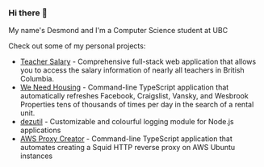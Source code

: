 ### Hi there 👋

My name's Desmond and I'm a Computer Science student at UBC

Check out some of my personal projects:
- [Teacher Salary](https://teachersalary.vercel.app/) - Comprehensive full-stack web application that allows you to access the salary information of nearly all teachers in British Columbia.
- [We Need Housing](https://github.com/dezchai/we-need-housing) - Command-line TypeScript application that automatically refreshes Facebook, Craigslist, Vansky, and Wesbrook Properties tens of thousands of times per day in the search of a rental unit.
- [dezutil](https://github.com/dezchai/dezutil) - Customizable and colourful logging module for Node.js applications
- [AWS Proxy Creator](https://github.com/dezchai/aws-proxy-creator) - Command-line TypeScript application that automates creating a Squid HTTP reverse proxy on AWS Ubuntu instances
<!--
**dezchai/dezchai** is a ✨ _special_ ✨ repository because its `README.md` (this file) appears on your GitHub profile.

Here are some ideas to get you started:

- 🔭 I’m currently working on ...
- 🌱 I’m currently learning ...
- 👯 I’m looking to collaborate on ...
- 🤔 I’m looking for help with ...
- 💬 Ask me about ...
- 📫 How to reach me: ...
- 😄 Pronouns: ...
- ⚡ Fun fact: ...
-->
